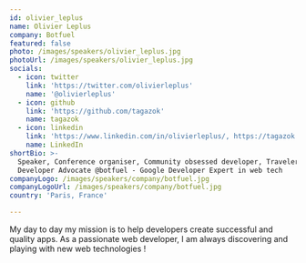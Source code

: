 ```yaml
---
id: olivier_leplus
name: Olivier Leplus
company: Botfuel
featured: false
photo: /images/speakers/olivier_leplus.jpg
photoUrl: /images/speakers/olivier_leplus.jpg
socials:
  - icon: twitter
    link: 'https://twitter.com/olivierleplus'
    name: '@olivierleplus'
  - icon: github
    link: 'https://github.com/tagazok'
    name: tagazok
  - icon: linkedin
    link: 'https://www.linkedin.com/in/olivierleplus/, https://tagazok.github.io/'
    name: LinkedIn
shortBio: >-
  Speaker, Conference organiser, Community obsessed developer, Traveler -
  Developer Advocate @botfuel - Google Developer Expert in web tech
companyLogo: /images/speakers/company/botfuel.jpg
companyLogoUrl: /images/speakers/company/botfuel.jpg
country: 'Paris, France'

---
```


My day to day my mission is to help developers create successful and quality apps.
As a passionate web developer, I am always discovering and playing with new web technologies !
